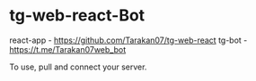# tg-web-react-Bot
react-app - https://github.com/Tarakan07/tg-web-react
tg-bot - https://t.me/Tarakan07web_bot

To use, pull and connect your server.
